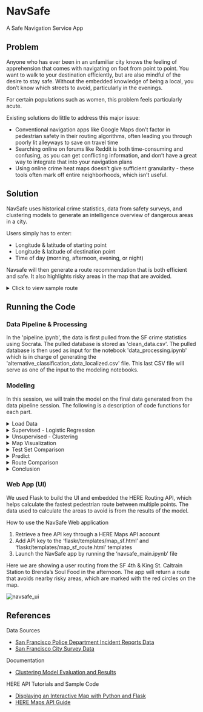 # NavSafe
A Safe Navigation Service App

## Problem
Anyone who has ever been in an unfamiliar city knows the feeling of apprehension that comes with navigating on foot from point to point. You want to walk to your destination efficiently, but are also mindful of the desire to stay safe. Without the embedded knowledge of being a local, you don’t know which streets to avoid, particularly in the evenings.

For certain populations such as women, this problem feels particularly acute.

Existing solutions do little to address this major issue:

- Conventional navigation apps like Google Maps don’t factor in pedestrian safety in their routing algorithms, often leading you through poorly lit alleyways to save on travel time
- Searching online on forums like Reddit is both time-consuming and confusing, as you can get conflicting information, and don’t have a great way to integrate that into your navigation plans
- Using online crime heat maps doesn’t give sufficient granularity - these tools often mark off entire neighborhoods, which isn’t useful.

## Solution
NavSafe uses historical crime statistics, data from safety surveys, and clustering models to generate an intelligence overview of dangerous areas in a city. 

Users simply has to enter: 
- Longitude & latitude of starting point
- Longitude & latitude of destination point
- Time of day (morning, afternoon, evening, or night)

Navsafe will then generate a route recommendation that is both efficient and safe. It also highlights risky areas in the map that are avoided.

<details>
  <summary> Click to view sample route </summary>

![navsafe_sample_route](./images/sample_route.png)

</details>

## Running the Code

### Data Pipeline & Processing
In the 'pipeline.ipynb', the data is first pulled from the SF crime statistics using Socrata. The pulled database is stored as 'clean_data.csv'. 
The pulled database is then used as input for the notebook 'data_processing.ipynb' which is in charge of generating the 'alternative_classification_data_localized.csv' file. This last CSV file will serve as one of the input to the modeling notebooks. 

### Modeling
In this session, we will train the model on the final data generated from the data pipeline session. The following is a description of code functions for each part.

<details>
  <summary> Load Data </summary>
Import the final crime report data generated from data pipeline and processing called 'alternative_classification_data_localized.csv', as well as the safety survey data that will be used, 'data_neighborhood_safety.csv'.

</details>

<details>
  <summary> Supervised - Logistic Regression </summary>
  The previous attempt of using supervised learning. We won’t adapt this method for the final modeling.
</details>

<details>
  <summary> Unsupervised - Clustering </summary>
  The current attempt of using unsupervised learning. It contains the tuning and training process for 3 clustering models, K-means, Agglomerative and Gaussian Mixed models.
</details>

<details>
  <summary> Map Visualization </summary>
  In this part, we visualize the clustering results of all 6 models and one additional averaged clustering result in HERE API. 
</details>

<details>
  <summary> Test Set Comparison </summary>
  We use the labeled test set data to evaluate all 7 clustering models and provide performance scores for them. This part contains 7 sub-sessions for each clustering method and one “compare results” sub-session to compare the scores and find good models among them. The labeled test dataset we used, 'data_testset.csv', has 128 records.
</details>

<details>
  <summary> Predict </summary>
  Use the 7 clustering method to predict the dependent variable, avoid or not, for all records.
</details>

<details>
  <summary> Route Comparison </summary>
  We test these 7 predictions on 2 sample routes to generate the required parameters that will be used in HERE API to find the safest route. Then we will add these parameters into HERE API HTML files to visualize the routes. We can assess these maps and eliminate results that are unhelpful. The results are documented 

[here](https://docs.google.com/document/d/1JhnNBccKZihytR5tFnNlOQzxFtTyjfl8eINSViorPyQ/edit?usp=sharing). 
  
</details>

<details>
  <summary> Conclusion </summary>
  Analyze all the results and conclude that the best model is the agglomerative clustering model with 10 clusters, which we denote as 'agg, 10'.
</details>

### Web App (UI)

We used Flask to build the UI and embedded the HERE Routing API, which helps calculate the fastest pedestrian route between multiple points. The data used to calculate the areas to avoid is from the results of the model.

How to use the NavSafe Web application
1. Retrieve a free API key through a HERE Maps API account
2. Add API key to the ‘flaskr/templates/map_sf.html’ and ‘flaskr/templates/map_sf_route.html’ templates
3. Launch the NavSafe app by running the ‘navsafe_main.ipynb’ file

Here we are showing a user routing from the SF 4th & King St. Caltrain Station to Brenda’s Soul Food in the afternoon. The app will return a route that avoids nearby risky areas, which are marked with the red circles on the map.

![navsafe_ui](./images/ui.gif)

## References 

Data Sources
- [San Francisco Police Department Incident Reports Data](https://data.sfgov.org/Public-Safety/Police-Department-Incident-Reports-2018-to-Present/wg3w-h783)
- [San Francisco City Survey Data](https://sfgov.org/sfc/citysurvey/about-city-survey)

Documentation
- [Clustering Model Evaluation and Results](https://docs.google.com/document/d/1JhnNBccKZihytR5tFnNlOQzxFtTyjfl8eINSViorPyQ/edit?usp=sharing)

HERE API Tutorials and Sample Code
- [Displaying an Interactive Map with Python and Flask](https://developer.here.com/blog/displaying-an-interactive-map-with-python-and-flask-part-2)
- [HERE Maps API Guide](https://developer.here.com/documentation/maps/3.1.22.1/dev_guide/topics/routing.html)

